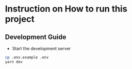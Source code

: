 # Instruction on How to run this project

## Development Guide

- Start the development server

```sh
cp .env.example .env
yarn dev
```
